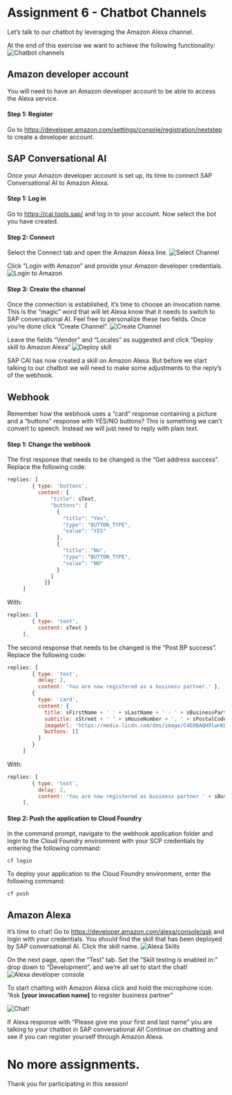 # Assignment 6 - Chatbot Channels

Let’s talk to our chatbot by leveraging the Amazon Alexa channel. 

At the end of this exercise we want to achieve the following functionality:
![Chatbot channels]()

## Amazon developer account
You will need to have an Amazon developer account to be able to access the Alexa service.

#### Step 1: Register
 Go to https://developer.amazon.com/settings/console/registration/nextstep to create a developer account.

## SAP Conversational AI
Once your Amazon developer account is set up, its time to connect SAP Conversational AI to Amazon Alexa.

#### Step 1: Log in
Go to https://cai.tools.sap/ and log in to your account. Now select the bot you have created.

#### Step 2: Connect
Select the Connect tab and open the Amazon Alexa line.
![Select Channel](https://github.com/iemkek/SAP_Conversational_AI_Assignments/blob/master/img/ChatbotChannels1.png)

Click “Login with Amazon” and provide your Amazon developer credentials. 
![Login to Amazon](https://github.com/iemkek/SAP_Conversational_AI_Assignments/blob/master/img/ChatbotChannels2.png)

#### Step 3: Create the channel
Once the connection is established, it’s time to choose an invocation name. This is the “magic” word that will let Alexa know that it needs to switch to SAP conversational AI. Feel free to personalize these two fields. Once you’re done click “Create Channel”.
![Create Channel](https://github.com/iemkek/SAP_Conversational_AI_Assignments/blob/master/img/ChatbotChannels3.png)

Leave the fields “Vendor” and “Locales” as suggested and click “Deploy skill to Amazon Alexa” 
![Deploy skill](https://github.com/iemkek/SAP_Conversational_AI_Assignments/blob/master/img/ChatbotChannels4.png)

SAP CAI has now created a skill on Amazon Alexa. But before we start talking to our chatbot we will need to make some adjustments to the reply’s of the webhook.

## Webhook
Remember how the webhook uses a “card” response containing a picture and a “buttons” response with YES/NO buttons? This is something we can’t convert to speech. Instead we will just need to reply with plain text.

#### Step 1: Change the webhook
The first response that needs to be changed is the “Get address success”. Replace the following code:

```javascript
replies: [
		{ type: 'buttons',
		  content: {
			  "title": sText,
			  "buttons": [
				{
				  "title": "Yes",
				  "type": "BUTTON_TYPE",
				  "value": "YES"
				},
				{
				  "title": "No",
				  "type": "BUTTON_TYPE",
				  "value": "NO"
				}
			  ]
			}}
	 ]
```

With:

```javascript
replies: [
		{ type: 'text',
		  content: sText }
	 ],
```

The second response that needs to be changed is the “Post BP success”. Replace the following code:

```javascript
replies: [
		{ type: 'text',
		  delay: 2,
		  content: 'You are now registered as a business partner.' },
		{
		  type: 'card',
		  content: {
			title: sFirstName + ' ' + sLastName + ' - ' + sBusinessPartnerNr,
			subtitle: sStreet + ' ' + sHouseNumber + ', ' + sPostalCode + ' ' + sCity,
			imageUrl: 'https://media.licdn.com/dms/image/C4E0BAQH9lwnKDWtBew/company-logo_400_400/0?e=1572480000&v=beta&t=wYK8bopvEmZQdhFnLnwq9okBQROfCqkVGA95UCFmlmA',
			buttons: []
		  }
		}	
	 ]

```
With:

```javascript
replies: [
		{ type: 'text',
		  delay: 2,
		  content: 'You are now registered as business partner ' + sBusinessPartnerNr + '.' }
	 ],

```

#### Step 2: Push the application to Cloud Foundry
In the command prompt, navigate to the webhook application folder and login to the Cloud Foundry environment with your SCP credentials by entering the following command:

```
cf login
```

To deploy your application to the Cloud Foundry environment, enter the following command:

```
cf push
```

## Amazon Alexa
It’s time to chat! 
Go to https://developer.amazon.com/alexa/console/ask and login with your credentials. You should find the skill that has been deployed by SAP conversational AI. Click the skill name.
![Alexa Skills](https://github.com/iemkek/SAP_Conversational_AI_Assignments/blob/master/img/ChatbotChannels5.png)

On the next page, open the “Test” tab. Set the “Skill testing is enabled in:” drop down to “Development”, and we’re all set to start the chat!
![Alexa developer console](https://github.com/iemkek/SAP_Conversational_AI_Assignments/blob/master/img/ChatbotChannels6.png)

To start chatting with Amazon Alexa click and hold the microphone icon. “Ask **[your invocation name]** to register business partner”

![Chat!](https://github.com/iemkek/SAP_Conversational_AI_Assignments/blob/master/img/ChatbotChannels7.png)
 
If Alexa response with “Please give me your first and last name” you are talking to your chatbot in SAP conversational AI! Continue on chatting and see if you can register yourself through Amazon Alexa.

# No more assignments.
Thank you for participating in this session!

